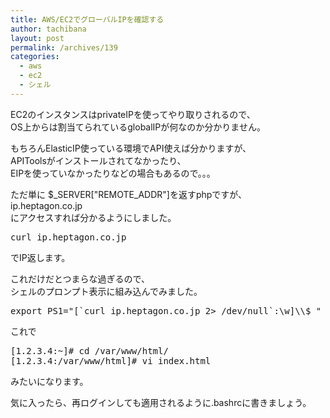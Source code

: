 ```yaml
---
title: AWS/EC2でグローバルIPを確認する
author: tachibana
layout: post
permalink: /archives/139
categories:
  - aws
  - ec2
  - シェル
---
```

EC2のインスタンスはprivateIPを使ってやり取りされるので、  
OS上からは割当てられているglobalIPが何なのか分かりません。

もちろんElasticIP使っている環境でAPI使えば分かりますが、  
APIToolsがインストールされてなかったり、  
EIPを使っていなかったりなどの場合もあるので。。。

ただ単に $\_SERVER["REMOTE\_ADDR"]を返すphpですが、  
ip.heptagon.co.jp  
にアクセスすれば分かるようにしました。

<pre class="brush: plain; title: ; notranslate" title="">curl ip.heptagon.co.jp</pre>

でIP返します。

これだけだとつまらな過ぎるので、  
シェルのプロンプト表示に組み込んでみました。

<pre class="brush: plain; title: ; notranslate" title="">export PS1="[`curl ip.heptagon.co.jp 2&gt; /dev/null`:\w]\\$ "</pre>

これで

<pre class="brush: plain; title: ; notranslate" title="">[1.2.3.4:~]# cd /var/www/html/
[1.2.3.4:/var/www/html]# vi index.html
</pre>

みたいになります。

気に入ったら、再ログインしても適用されるように.bashrcに書きましょう。